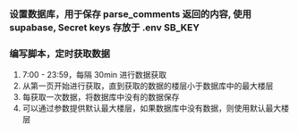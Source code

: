 ### 设置数据库，用于保存 parse_comments 返回的内容, 使用 supabase, Secret keys 存放于 .env SB_KEY

### 编写脚本，定时获取数据
1. 7:00 - 23:59，每隔 30min 进行数据获取
2. 从第一页开始进行获取，直到获取的数据的楼层小于数据库中的最大楼层
3. 每获取一次数据，将数据库中没有的数据保存
4. 可以通过参数提供默认最大楼层，如果数据库中没有数据，则使用默认最大楼层